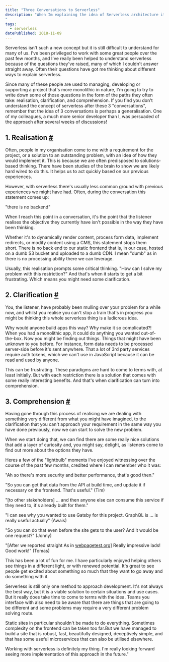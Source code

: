 ```yaml
---
title: "Three Conversations to Serverless"
description: "When Im explaining the idea of Serverless architecture it often takes three conversations before someone understands where I'm coming from, why we put up with the sometimes difficult to understand restrictions it puts on development, and ultimately why it can be extremely useful. In this post, I'm going to document these three conversations that Ive had with many people in the last few months.
"
tags: 
  - serverless
datePublished: 2018-11-09
---
```


Serverless isn't such a new concept but it is still difficult to understand for many of us. I've been privileged to work with some great people over the past few months, and I've really been helped to understand serverless because of the questions they've raised, many of which I couldn't answer straight away. Often their questions have got me thinking about different ways to explain serverless.

Since many of these people are used to managing, developing or supporting a project that's more monolithic in nature, I'm going to try to write down some of those questions in the form of the paths they often take: realisation, clarification, and comprehension. If you find you don't understand the concept of serverless after these 3 "conversations", remember that the idea of 3 conversations is perhaps a generalisation. One of my colleagues, a much more senior developer than I, was persuaded of the approach after several weeks of discussions!

## 1\. Realisation [#](https://deliciousreverie.co.uk/posts/three-conversations-to-serverless/#1.-realisation)

Often, people in my organisation come to me with a requirement for the project, or a solution to an outstanding problem, with an idea of how they would implement it. This is because we are often predisposed to solutions-based thinking. There have been studies of the brain to show we are likely hard wired to do this. It helps us to act quickly based on our previous experiences.

However, with serverless there's usually less common ground with previous experiences we might have had. Often, during the conversation this statement comes up:

"there is no backend"

When I reach this point in a conversation, it's the point that the listener realises the objective they currently have isn't possible in the way they have been thinking.

Whether it's to dynamically render content, process form data, implement redirects, or modify content using a CMS, this statement stops them short. There is no back end to our static frontend that is, in our case, hosted on a dumb S3 bucket and uploaded to a dumb CDN. I mean "dumb" as in there is no processing ability there we can leverage.

Usually, this realisation prompts some critical thinking. "How can I solve my problem with this restriction?" And that's when it starts to get a bit frustrating. Which means you might need some clarification.

## 2\. Clarification [#](https://deliciousreverie.co.uk/posts/three-conversations-to-serverless/#2.-clarification)

You, the listener, have probably been mulling over your problem for a while now, and whilst you realise you can't stop a train that's in progress you might be thinking this whole serverless thing is a ludicrous idea.

Why would anyone build apps this way? Why make it so complicated?! When you had a monolithic app, it could do anything you wanted out-of-the-box. Now you might be finding out things. Things that might have been unknown to you before. For instance, form data needs to be processed server-side before it's sent anywhere. That a lot of 3rd party services require auth tokens, which we can't use in JavaScript because it can be read and used by anyone.

This can be frustrating. These paradigms are hard to come to terms with, at least initially. But with each restriction there is a solution that comes with some really interesting benefits. And that's when clarification can turn into comprehension.

## 3\. Comprehension [#](https://deliciousreverie.co.uk/posts/three-conversations-to-serverless/#3.-comprehension)

Having gone through this process of realising we are dealing with something very different from what you might have imagined, to the clarification that you can't approach your requirement in the same way you have done previously, now we can start to solve the new problem.

When we start doing that, we can find there are some really nice solutions that add a layer of curiosity and, you might say, delight, as listeners come to find out more about the options they have.

Heres a few of the "lightbulb" moments I've enjoyed witnessing over the course of the past few months, credited where I can remember who it was:

"Ah so there's more security and better performance, that's good then."

"So you can get that data from the API at build time, and update it if necessary on the frontend. That's useful." (Tim)

"\[to other stakeholders\] ... and then anyone else can consume this service if they need to, it's already built for them."

"I can see why you wanted to use Gatsby for this project. GraphQL is ... is really useful actually" (Awais)

"So you can do that even before the site gets to the user? And it would be one request?" (Jonny)

"\[After we reported straight As in [webpagetest.org](http://webpagetest.org/)\] Really impressive lads! Good work!" (Tomas)

This has been a lot of fun for me. I have particularly enjoyed helping others see things in a different light, or with renewed potential. It's great to see people get excited about something so much that they want to go away and do something with it.

Serverless is still only one method to approach development. It's not always the best way, but it is a viable solution to certain situations and use cases. But it really does take time to come to terms with the idea. Teams you interface with also need to be aware that there are things that are going to be different and some problems may require a very different problem solving route.

Static sites in particular shouldn't be made to do everything. Sometimes complexity on the frontend can be taken too far.But we have managed to build a site that is robust, fast, beautifully designed, deceptively simple, and that has some useful microservices that can also be utilised elsewhere.

Working with serverless is definitely my thing. I'm really looking forward seeing more implementation of this approach in the future."